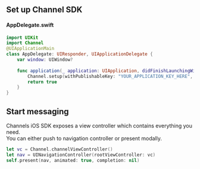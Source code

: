 ## Set up Channel SDK

#### AppDelegate.swift

```swift
import UIKit
import Channel
@UIApplicationMain
class AppDelegate: UIResponder, UIApplicationDelegate {
    var window: UIWindow?
    
    func application(_ application: UIApplication, didFinishLaunchingWithOptions launchOptions: [UIApplicationLaunchOptionsKey: Any]?) -> Bool {
        Channel.setup(withPublishableKey: "YOUR_APPLICATION_KEY_HERE", detectScreenshot: true, detectShake: true)
        return true
    }
}

```

## Start messaging
Channels iOS SDK exposes a view controller which contains everything you need.  
You can either push to navigation controller or present modally.
```swift
let vc = Channel.channelViewController()
let nav = UINavigationController(rootViewController: vc)
self.present(nav, animated: true, completion: nil)
```
